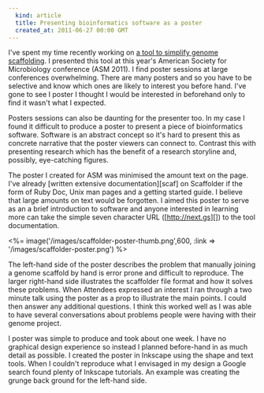 ```yaml
---
  kind: article
  title: Presenting bioinformatics software as a poster
  created_at: 2011-06-27 00:00 GMT
---
```


I've spent my time recently working on [a tool to simplify genome
scaffolding][post]. I presented this tool at this year's American Society for
Microbiology conference (ASM 2011). I find poster sessions at large conferences
overwhelming. There are many posters and so you have to be selective and know
which ones are likely to interest you before hand. I've gone to see I poster
I thought I would be interested in beforehand only to find it wasn't what
I expected.

Posters sessions can also be daunting for the presenter too. In my case I found
it difficult to produce a poster to present a piece of bioinformatics software.
Software is an abstract concept so it's hard to present this as concrete
narrative that the poster viewers can connect to. Contrast this with presenting
research which has the benefit of a research storyline and, possibly,
eye-catching figures.

The poster I created for ASM was minimised the amount text on the page. I've
already [written extensive documentation][scaf] on Scaffolder if the form of
Ruby Doc, Unix man pages and a getting started guide. I believe that large
amounts on text would be forgotten. I aimed this poster to serve as an a brief
introduction to software and anyone interested in learning more can take the
simple seven character URL ([http://next.gs][]) to the tool documentation.

<%= image('/images/scaffolder-poster-thumb.png',600, :link =>
'/images/scaffolder-poster.png') %>

The left-hand side of the poster describes the problem that manually joining
a genome scaffold by hand is error prone and difficult to reproduce. The larger
right-hand side illustrates the scaffolder file format and how it solves these
problems. When Attendees expressed an interest I ran through a two minute talk
using the poster as a prop to illustrate the main points. I could then answer
any additional questions. I think this worked well as I was able to have
several conversations about problems people were having with their genome
project.

I poster was simple to produce and took about one week. I have no graphical
design experience so instead I planned before-hand in as much detail as
possible. I created the poster in Inkscape using the shape and text tools. When
I couldn't reproduce what I envisaged in my design a Google search found plenty
of Inkscape tutorials. An example was creating the grunge back ground for the
left-hand side.

[scaffolder]: http://next.gs
[post]: /research/experiments-in-genome-scaffolding-and-peer-review/
